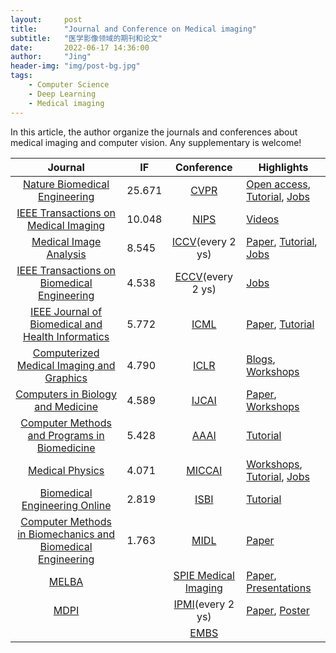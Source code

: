 ```yaml
---
layout:     post
title:      "Journal and Conference on Medical imaging"
subtitle:   "医学影像领域的期刊和论文"
date:       2022-06-17 14:36:00
author:     "Jing"
header-img: "img/post-bg.jpg"
tags:
    - Computer Science
    - Deep Learning
    - Medical imaging
---
```



In this article, the author organize the journals and conferences about medical imaging and computer vision. Any supplementary is welcome!

| Journal |IF| Conference  |Highlights|
| :----:  | ---- | :----:  | ---- | 
|[Nature Biomedical Engineering](https://www.nature.com/natbiomedeng/) | 25.671 | [CVPR](https://www.thecvf.com/)      |[Open access](https://openaccess.thecvf.com/menu), [Tutorial](https://cvpr2022.thecvf.com/tutorial-list), [Jobs](https://cvpr2022.thecvf.com/jobs) |
|[IEEE Transactions on Medical Imaging](https://ieeexplore.ieee.org/xpl/RecentIssue.jsp?punumber=42) |  10.048 | [NIPS](https://nips.cc/)        |[Videos](https://videos.neurips.cc/)|
|[Medical Image Analysis](https://www.journals.elsevier.com/medical-image-analysis)|8.545|[ICCV](https://iccv2021.thecvf.com/overview)(every 2 ys)|[Paper](https://iccv2021.thecvf.com/papers-visualizations?filter=titles), [Tutorial](https://iccv2021.thecvf.com/node/45), [Jobs](https://iccv2021.thecvf.com/jobs)|
|[IEEE Transactions on Biomedical Engineering](https://ieeexplore.ieee.org/xpl/RecentIssue.jsp?punumber=10)|4.538|[ECCV](https://eccv2022.ecva.net/)(every 2 ys)|[Jobs](https://eccv2022.ecva.net/jobs/)|
|[IEEE Journal of Biomedical and Health Informatics](https://www.embs.org/jbhi/)|5.772|[ICML](https://icml.cc/Conferences/2022)|[Paper](https://icml.cc/Conferences/2022/AcceptedPapersInitial), [Tutorial](https://icml.cc/Conferences/2022/Schedule?type=Tutorial)|
|[Computerized Medical Imaging and Graphics](https://www.sciencedirect.com/journal/computerized-medical-imaging-and-graphics)|4.790|[ICLR](https://iclr.cc/)|[Blogs](https://iclr-blog-track.github.io/), [Workshops](https://iclr.cc/virtual/2022/events/workshop)|
|[Computers in Biology and Medicine](https://www.sciencedirect.com/journal/computers-in-biology-and-medicine)|4.589|[IJCAI](https://www.ijcai.org/past_conferences)|[Paper](https://ijcai-21.org/program-main-track/), [Workshops](https://ijcai-21.org/workshops/)|
|[Computer Methods and Programs in Biomedicine](https://www.journals.elsevier.com/computer-methods-and-programs-in-biomedicine)|5.428|[AAAI](https://aaai.org/Conferences/AAAI-22/)|[Tutorial](https://aaai.org/Conferences/AAAI-22/aaai22tutorials/)|
|[Medical Physics](https://aapm.onlinelibrary.wiley.com/journal/24734209)|4.071|[MICCAI](http://www.miccai.org/)|[Workshops](https://conferences.miccai.org/2022/en/MICCAI2022-WORKSHOPS.html), [Tutorial](https://conferences.miccai.org/2022/en/MICCAI2022-TUTORIALS.html), [Jobs](http://www.miccai.org/job-board/)|
|[Biomedical Engineering Online](https://biomedical-engineering-online.biomedcentral.com/)|2.819|[ISBI](https://biomedicalimaging.org/2022/)|[Tutorial](https://biomedicalimaging.org/2022/tutorials/)|
|[Computer Methods in Biomechanics and Biomedical Engineering](https://www.tandfonline.com/journals/gcmb20)|1.763|[MIDL](https://www.midl.io/)|[Paper](https://2022.midl.io/orals.html)|
|[MELBA](https://www.melba-journal.org/)||[SPIE Medical Imaging](https://spie.org/)|[Paper](https://www.spiedigitallibrary.org/conference-proceedings-of-spie/browse/SPIE-Medical-Imaging/2022?webSyncID=47b2cbc5-4c5e-d83e-236b-3496633be23c&sessionGUID=d9c6c446-291c-5283-dcb1-18cc0bcd562e&_ga=2.112407559.2011702394.1655747257-1863397903.1655747257&cm_mc_uid=68212891915016557472566&cm_mc_sid_50300000=96110961655747256664&SSO=1), [Presentations](https://www.spiedigitallibrary.org/conference-presentations)|
|[MDPI](https://www.mdpi.com/)||[IPMI](http://ipmi2021.org/past-ipmis/)(every 2 ys)|[Paper](https://link.springer.com/conference/ipmi), [Poster](https://ipmi2021.org/poster-groups/)|
|||[EMBS](https://embc.embs.org/2022/)||


